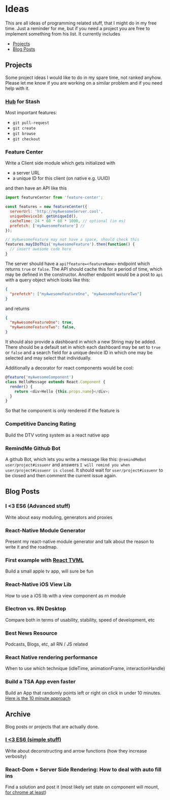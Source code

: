 # Ideas

This are all ideas of programming related stuff, that I might do in my free time. Just a reminder for me, but if you need a project you are free to implement something from his list. It currently includes

- [Projects](https://github.com/DanielMSchmidt/project-ideas/blob/master/README.md#projects)
- [Blog Posts](https://github.com/DanielMSchmidt/project-ideas/blob/master/README.md#blog-posts)

## Projects
Some project ideas I would like to do in my spare time, not ranked anyhow. Please let me know if you are working on a similar problem and if you need help with it.

### [Hub](https://github.com/github/hub) for Stash

Most important features: 

- `git pull-request`
- `git create`
- `git browse`
- `git checkout`

### Feature Center

Write a Client side module which gets initialized with

- a server URL
- a unique ID for this client (on native e.g. UUID)

and then have an API like this

```javascript
import featureCenter from 'feature-center';

const features = new featureCenter({
  serverUrl: 'http://myAwesomeServer.cool',
  uniqueDeviceId: getUniqueId(),
  cacheTime: 24 * 60 * 60 * 1000, // optional (in ms)
  prefetch: ['myAwesomeFeature'] // 
});

// myAwesomeFeature may not have a space, should check this
features.mayIDoThis('myAwesomeFeature').then(function() {
  // insert awesome code here
}
```

The server should have a `api?feature=<featureName>` endpoint which returns `true` or `false`. The API should cache this for a period of time, which may be defined in the constructor. Another endpoint would be a post to `api` with a query object which looks like this: 

```json
{
  "prefetch": ["myAwesomeFeatureOne", "myAwesomeFeatureTwo"]
}
```

and returns

```json
{
  "myAwesomeFeatureOne": true,
  "myAwesomeFeatureTwo": false,
}
```

It should also provide a dashboard in which a new String may be added. There should be a default set in which each dashboard may be set to `true` or `false` and a search field for a unique device ID in which one may be selected and may select that individually.

Additionally a decorator for react components would be cool: 

```javascript
@feature('myAwesomeComponent')
class HelloMessage extends React.Component {
  render() {
    return <div>Hello {this.props.name}</div>;
  }
}
```

So that he component is only rendered if the feature is 


### Competitive Dancing Rating

Build the DTV voting system as a react native app


### RemindMe Github Bot

A github Bot, which lets you write a message like this: `@remindMeBot user/project#issuenr` and answers `I will remind you when user/project#issuenr is closed`. It should wait for `user/project#issuenr` to be closed and then comment the current issue again.




## Blog Posts

### I <3 ES6 (Advanced stuff)

Write about easy moduling, generators and proxies

### React-Native Module Generator

Present my react-native module generator and talk about the reason to write it and the roadmap.

### First example with [React TVML](https://github.com/ramitos/react-tvml)

Build a small apple tv app, will sure be fun

### React-Native iOS View Lib

How to use a iOS lib with a view component as rn module

### Electron vs. RN Desktop 

Compare both in terms of usability, stability, speed of development, etc

### Best News Resource

Podcasts, Blogs, etc, all RN / JS related

### React Native rendering performance

When to use which technique (idleTime, animationFrame, interactionHandle)

### Build a TSA App even faster

Build an App that randomly points left or right on click in under 10 minutes. [Here is the 10 minute approach](https://www.youtube.com/watch?v=6GEpqmPL3bg)

## Archive

Blog posts or projects that are actually done.

### [I <3 ES6 (simple stuff)](https://medium.com/@dschmidt1992/the-benefit-of-transpiling-es2015-e84ad0fde0c1#.q3qp5j4ui)

Write about deconstructing and arrow functions (how they increase verbosity)

### React-Dom + Server Side Rendering: How to deal with auto fill ins
Find a solution and post it (most likely set state on component will mount, [for chrome at least](http://stackoverflow.com/questions/11708092/detecting-browser-autofill))
